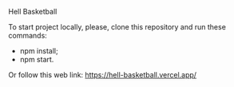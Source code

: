 Hell Basketball

To start project locally, please, clone this repository and run these commands: 
- npm install;
- npm start.

Or follow this web link: https://hell-basketball.vercel.app/
